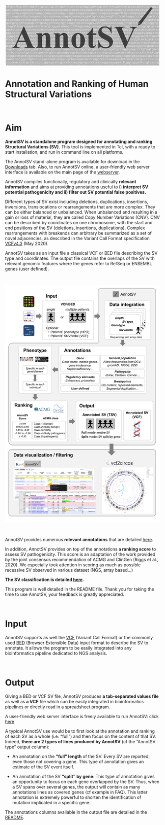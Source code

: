
<p align="center">
    <img src="images/AnnotSV_logo.png" width="500">


# Annotation and Ranking of Human Structural Variations

<br />

# Aim
**AnnotSV is a standalone program designed for annotating and ranking Structural Variations (SV).** This tool is implemented in Tcl, with a ready to start installation, and run in command line on all platforms.

The AnnotSV stand-alone program is available for download in the [Downloads](downloads.md) tab.
Also, to run AnnotSV online, a user-friendly web server interface is available on the main page of the [webserver](https://lbgi.fr/AnnotSV/).

AnnotSV compiles functionally, regulatory and clinically **relevant information** and aims at providing annotations useful to i) **interpret SV potential pathogenicity and ii) filter out SV potential false positives.**

Different types of SV exist including deletions, duplications, insertions, inversions, translocations or rearrangements that are more complex. They can be either balanced or unbalanced. When unbalanced and resulting in a gain or loss of material, they are called Copy Number Variations (CNV). CNV can be described by coordinates on one chromosome, with the start and end positions of the SV (deletions, insertions, duplications). Complex rearrangements with breakends can arbitrary be summarized as a set of novel adjacencies, as described in the Variant Call Format specification [VCFv4.3](https://samtools.github.io/hts-specs/VCFv4.3.pdf) (May 2020).

AnnotSV takes as an input file a classical VCF or BED file describing the SV type and coordinates. The output file contains the overlaps of the SV with relevant genomic features where the genes refer to RefSeq or ENSEMBL genes (user defined).

<br />


![](images/AnnotSV_overview.jpg)

<br />

AnnotSV provides numerous **relevant annotations** that are detailed [here](annotations.md).

In addition, AnnotSV provides on top of the annotations **a ranking score** to assess SV pathogenicity.
This score is an adaptation of the work provided by the joint consensus recommendation of ACMG and ClinGen (Riggs et al., 2020). We especially took attention in scoring as much as possible recessive SV observed in various dataset (NGS, array based...)

**The SV classification is detailed [here](ranking.md).**

This program is well detailed in the README file.
Thank you for taking the time to use AnnotSV, your feedback is greatly appreciated.

<br />

# Input

AnnotSV supports as well the [VCF](https://samtools.github.io/hts-specs/VCFv4.3.pdf) (Variant Call Format) or the commonly used [BED](https://genome.ucsc.edu/FAQ/FAQformat.html#format1) (Browser Extensible Data) input format to describe the SV to annotate. It allows the program to be easily integrated into any bioinformatics pipeline dedicated to NGS analysis.

<br />

# Output

Giving a BED or VCF SV file, AnnotSV produces **a tab-separated values file** as well as **a VCF** file which can be easily integrated in bioinformatics pipelines or directly read in a spreadsheet program.

A user-friendly web server interface is freely available to run AnnotSV: click [here]()

A typical AnnotSV use would be to first look at the annotation and ranking of each SV as a whole (i.e. “full”) and then focus on the content of that SV. Indeed, **there are 2 types of lines produced by AnnotSV** (cf the “AnnotSV type” output column):

- An annotation on the **“full” length** of the SV:
Every SV are reported, even those not covering a gene. This type of annotation gives an estimate of the SV event itself.

- An annotation of the SV **“split” by gene**:
This type of annotation gives an opportunity to focus on each gene overlapped by the SV. Thus, when a SV spans over several genes, the output will contain as many annotations lines as covered genes (cf example in FAQ). This latter annotation is extremely powerful to shorten the identification of mutation implicated in a specific gene.

The annotations columns available in the output file are detailed in the [README](README.AnnotSV_3.3.4.pdf).